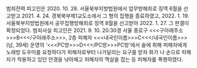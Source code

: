 범죄전력
피고인은 2020. 10. 28. 서울북부지방법원에서 업무방해죄로 징역 6월을 선고받고 2021. 4. 24. 경북북부제1교도소에서 그 형의 집행을 종료하였고, 2022. 1. 19. 서울북부지방법원에서 공무집행방해죄로 징역 8월을 선고받아 2022. 1. 27. 그 판결이 확정되었다.
범죄사실
피고인은 2021. 9. 10. 20:30경 서울 종로구 <<<구아래주소>>>B<<</구아래주소>>>, 2층 피해자 <<<내국인이름>>>C<<</내국인이름>>>(남, 39세) 운영의 ‘<<<PC방>>>D<<</PC방>>>PC방'에서 술에 취해 피해자에게 노래방 도우미를 요청하다가 피해자로부터 나가달라는 요구를 받자 화가 나 손으로 피해자가 착용하고 있던 안경을 낚아채고 피해자의 멱살을 잡는 등 피해자를 폭행하였다.